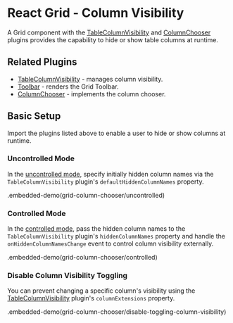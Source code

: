 # React Grid - Column Visibility

A Grid component with the [TableColumnVisibility](../reference/table-column-visibility.md) and [ColumnChooser](../reference/column-chooser.md) plugins provides the capability to hide or show table columns at runtime.

## Related Plugins

- [TableColumnVisibility](../reference/table-column-visibility.md) - manages column visibility.
- [Toolbar](../reference/toolbar.md) - renders the Grid Toolbar.
- [ColumnChooser](../reference/column-chooser.md) - implements the column chooser.

## Basic Setup

Import the plugins listed above to enable a user to hide or show columns at runtime.

### Uncontrolled Mode

In the [uncontrolled mode](controlled-and-uncontrolled-modes.md#uncontrolled-mode), specify initially hidden column names via the `TableColumnVisibility` plugin's `defaultHiddenColumnNames` property.

.embedded-demo(grid-column-chooser/uncontrolled)

### Controlled Mode

In the [controlled mode](controlled-and-uncontrolled-modes.md#controlled-mode), pass the hidden column names to the `TableColumnVisibility` plugin's `hiddenColumnNames` property and handle the `onHiddenColumnNamesChange` event to control column visibility externally.

.embedded-demo(grid-column-chooser/controlled)

### Disable Column Visibility Toggling

You can prevent changing a specific column's visibility using the [TableColumnVisibility](../reference/table-column-visibility.md) plugin's `columnExtensions` property.

.embedded-demo(grid-column-chooser/disable-toggling-column-visibility)
